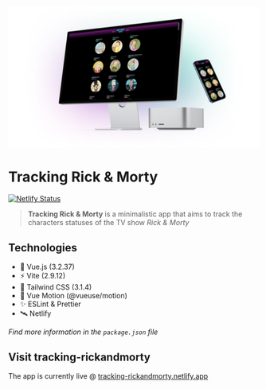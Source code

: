 ![tracking-rickandmorty preview](/src/assets/mockups/mockup-homepage.png "tracking-rickandmorty preview")

# Tracking Rick & Morty

[![Netlify Status](https://api.netlify.com/api/v1/badges/dda1fadf-ba09-4d87-ab27-1935b5143cc9/deploy-status)](https://app.netlify.com/sites/tracking-rickandmorty/deploys)

> **Tracking Rick & Morty** is a minimalistic app that aims to track the characters statuses of the TV show *Rick & Morty*

## Technologies

* 🔭 Vue.js (3.2.37)
* ⚡ Vite (2.9.12)
* 🌈 Tailwind CSS (3.1.4)
* 💫 Vue Motion (@vueuse/motion)
* ✨ ESLint & Prettier
* 🛰️ Netlify

*Find more information in the `package.json` file*

## Visit tracking-rickandmorty

The app is currently live @ [tracking-rickandmorty.netlify.app](https://tracking-rickandmorty.netlify.app/)